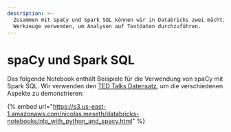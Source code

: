 ```yaml
---
description: >-
  Zusammen mit spaCy und Spark SQL können wir in Databricks zwei mächtige
  Werkzeuge verwenden, um Analysen auf Textdaten durchzuführen.
---
```


# spaCy und Spark SQL

Das folgende Notebook enthält Beispiele für die Verwendung von spaCy mit Spark SQL. Wir verwenden den [TED Talks Datensatz](../../../../data-sets-and-exercises/datensaetze/ted-talk-transcripts.md), um die verschiedenen Aspekte zu demonstrieren:

{% embed url="https://s3.us-east-1.amazonaws.com/nicolas.meseth/databricks-notebooks/nlp_with_python_and_spacy.html" %}

